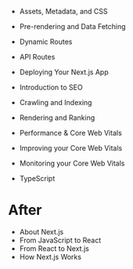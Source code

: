 - Assets, Metadata, and CSS
- Pre-rendering and Data Fetching
- Dynamic Routes
- API Routes
- Deploying Your Next.js App

- Introduction to SEO
- Crawling and Indexing
- Rendering and Ranking
- Performance & Core Web Vitals
- Improving your Core Web Vitals
- Monitoring your Core Web Vitals

- TypeScript

# After

- About Next.js
- From JavaScript to React
- From React to Next.js
- How Next.js Works

